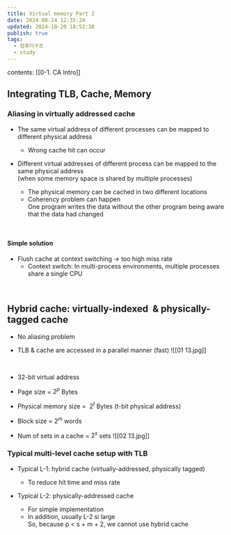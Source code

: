 ```yaml
---
title: Virtual memory Part 2
date: 2024-08-24 12:35:24
updated: 2024-10-20 18:52:38
publish: true
tags:
  - 컴퓨터구조
  - study
---
```

contents: [[0-1. CA Intro]]

## Integrating TLB, Cache, Memory

### Aliasing in virtually addressed cache

- The same virtual address of different processes can be mapped to different physical address
	- Wrong cache hit can occur

- Different virtual addresses of different process can be mapped to the same physical address <br>(when some memory space is shared by multiple processes)
	- The physical memory can be cached in two different locations
	- Coherency problem can happen <br>One program writes the data without the other program being aware that the data had changed

<br>

  

#### Simple solution

- Flush cache at context switching -> too high miss rate
	- Context switch: In multi-process environments, multiple processes share a single CPU

<br>

  

## Hybrid cache: virtually-indexed  & physically-tagged cache

- No aliasing problem

- TLB & cache are accessed in a parallel manner (fast)
![[01 13.jpg]]
<br>

- 32-bit virtual address

- Page size = $2^p$ Bytes

- Physical memory size =  $2^t$ Bytes (t-bit physical address)

- Block size = $2^m$ words

- Num of sets in a cache = $2^s$ sets
![[02 13.jpg]]


  

### Typical multi-level cache setup with TLB

- Typical L-1: hybrid cache (virtually-addressed, physically tagged)
	- To reduce hit time and miss rate

- Typical L-2: physically-addressed cache
	- For simple implementation
	- In addition, usually L-2 si large<br>So, because p < s + m + 2, we cannot use hybrid cache